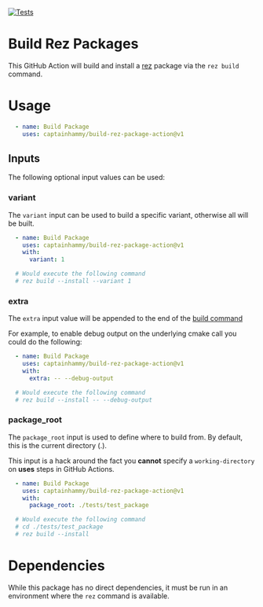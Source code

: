 [![Tests](https://github.com/captainhammy/build-rez-packages-action/actions/workflows/tests.yml/badge.svg)](https://github.com/captainhammy/build-rez-packages-action/actions/workflows/tests.yml)

# Build Rez Packages

This GitHub Action will build and install a [rez](https://github.com/AcademySoftwareFoundation/rez) package via the `rez build` command.

# Usage

```yaml
  - name: Build Package
    uses: captainhammy/build-rez-package-action@v1
```

## Inputs

The following optional input values can be used:

### variant

The `variant` input can be used to build a specific variant, otherwise all will be built.

```yaml
  - name: Build Package
    uses: captainhammy/build-rez-package-action@v1
    with:
      variant: 1

  # Would execute the following command
  # rez build --install --variant 1
```

### extra

The `extra` input value will be appended to the end of the [build command](https://rez.readthedocs.io/en/stable/commands/rez-build.html)

For example, to enable debug output on the underlying cmake call you could do the following:

```yaml
  - name: Build Package
    uses: captainhammy/build-rez-package-action@v1
    with:
      extra: -- --debug-output

  # Would execute the following command
  # rez build --install -- --debug-output
```

### package_root

The `package_root` input is used to define where to build from. By default, this is the current directory (.).

This input is a hack around the fact you **cannot** specify a `working-directory` on **uses** steps in GitHub Actions. 

```yaml
  - name: Build Package
    uses: captainhammy/build-rez-package-action@v1
    with:
      package_root: ./tests/test_package

  # Would execute the following command
  # cd ./tests/test_package
  # rez build --install
```

# Dependencies

While this package has no direct dependencies, it must be run in an environment where the `rez` command is available. 
